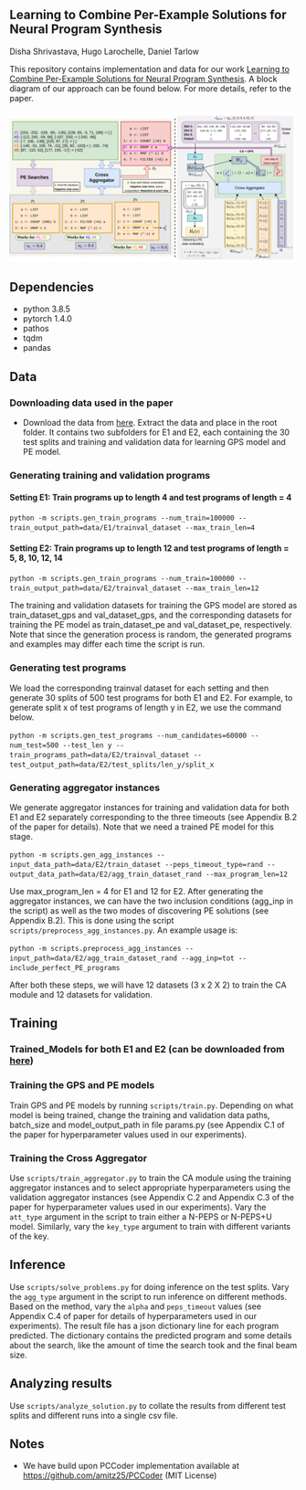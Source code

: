## Learning to Combine Per-Example Solutions for Neural Program Synthesis
Disha Shrivastava, Hugo Larochelle, Daniel Tarlow

This repository contains implementation and data for our work [Learning to Combine Per-Example Solutions for Neural Program Synthesis](). A block diagram of our approach can be found below. For more details, refer to the paper.

<p align="center">
 <img src="block_diagram.png" width=1000>
</p>

## Dependencies
* python 3.8.5
* pytorch 1.4.0
* pathos
* tqdm
* pandas

## Data

### Downloading data used in the paper
* Download the data from [here](https://drive.google.com/file/d/1gjeHn0tXhm0XJgNb0-XI53Pf6VFiaBLJ/view?usp=sharing). Extract the data and place in the root folder. It contains two subfolders for E1 and E2, each containing the 30 test splits and training and validation data for learning GPS model and PE model.

### Generating training and validation programs
#### Setting E1: Train programs up to length 4 and test programs of length = 4
`python -m scripts.gen_train_programs --num_train=100000 --train_output_path=data/E1/trainval_dataset --max_train_len=4`
#### Setting E2: Train programs up to length 12 and test programs of length = 5, 8, 10, 12, 14
`python -m scripts.gen_train_programs --num_train=100000 --train_output_path=data/E2/trainval_dataset --max_train_len=12`

The training and validation datasets for training the GPS model are stored as train_dataset_gps and val_dataset_gps, and the corresponding datasets for training the PE model as train_dataset_pe and val_dataset_pe, respectively. Note that since the generation process is random, the generated programs and examples may differ each time the script is run.

### Generating test programs
We load the corresponding trainval dataset for each setting and then generate 30 splits of 500 test programs for both E1 and E2. For example, to generate split x of test programs of length y in E2, we use the command below.

`python -m scripts.gen_test_programs --num_candidates=60000 --num_test=500 --test_len y --train_programs_path=data/E2/trainval_dataset --test_output_path=data/E2/test_splits/len_y/split_x`

### Generating aggregator instances
We generate aggregator instances for training and validation data for both E1 and E2 separately corresponding to the three timeouts (see Appendix B.2 of the paper for details). Note that we need a trained PE model for this stage.

`python -m scripts.gen_agg_instances --input_data_path=data/E2/train_dataset --peps_timeout_type=rand --output_data_path=data/E2/agg_train_dataset_rand --max_program_len=12`

Use max_program_len = 4 for E1 and 12 for E2. After generating the aggregator instances, we can have the two inclusion conditions (agg_inp in the script) as well as the two modes of discovering PE solutions (see Appendix B.2). This is done using the script `scripts/preprocess_agg_instances.py`. An example usage is:

`python -m scripts.preprocess_agg_instances --input_path=data/E2/agg_train_dataset_rand --agg_inp=tot --include_perfect_PE_programs`

After both these steps, we will have 12 datasets (3 x 2 X 2) to train the CA module and 12 datasets for validation.

## Training

### Trained_Models for both E1 and E2 (can be downloaded from [here](https://drive.google.com/file/d/1ldTyBfZdpIZZ4fUYiu5INmQb__KwWRZb/view?usp=sharing))

### Training the GPS and PE models
Train GPS and PE models by running `scripts/train.py`. Depending on what model is being trained, change the training and validation data paths, batch_size and model_output_path in file params.py (see Appendix C.1 of the paper for hyperparameter values used in our experiments).

### Training the Cross Aggregator
Use `scripts/train_aggregator.py` to train the CA module using the training aggregator instances and to select appropriate hyperparameters using the validation aggregator instances (see Appendix C.2 and Appendix C.3 of the paper for hyperparameter values used in our experiments). Vary the `att_type` argument in the script to train either a N-PEPS or N-PEPS+U model. Similarly, vary the `key_type` argument to train with different variants of the key.

## Inference
Use `scripts/solve_problems.py` for doing inference on the test splits. Vary the `agg_type` argument in the script to run inference on different methods. Based on the method, vary the `alpha` and `peps_timeout` values (see Appendix C.4 of paper for details of hyperparameters used in our experiments). The result file has a json dictionary line for each program predicted. The dictionary contains the predicted program and some details about the search, like the amount of time the search took and the final beam size.

## Analyzing results
Use `scripts/analyze_solution.py` to collate the results from different test splits and different runs into a single csv file.

## Notes
* We have build upon PCCoder implementation available at https://github.com/amitz25/PCCoder (MIT License)